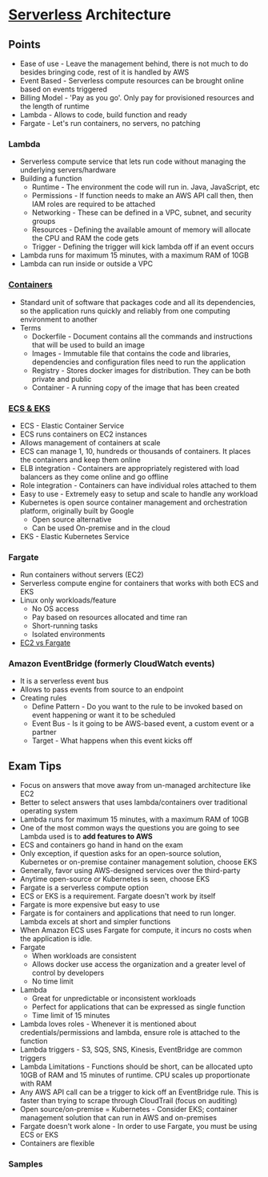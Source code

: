 # [Serverless](./Serverless.png) Architecture

## Points

- Ease of use - Leave the management behind, there is not much to do besides bringing code, rest of it is handled by AWS
- Event Based - Serverless compute resources can be brought online based on events triggered
- Billing Model - 'Pay as you go'. Only pay for provisioned resources and the length of runtime
- Lambda - Allows to code, build function and ready
- Fargate - Let's run containers, no servers, no patching

### Lambda

- Serverless compute service that lets run code without managing the underlying servers/hardware
- Building a function
  - Runtime - The environment the code will run in. Java, JavaScript, etc
  - Permissions - If function needs to make an AWS API call then, then IAM roles are required to be attached
  - Networking - These can be defined in a VPC, subnet, and security groups
  - Resources - Defining the available amount of memory will allocate the CPU and RAM the code gets
  - Trigger - Defining the trigger will kick lambda off if an event occurs
- Lambda runs for maximum 15 minutes, with a maximum RAM of 10GB
- Lambda can run inside or outside a VPC

### [Containers](./Containers.png)

- Standard unit of software that packages code and all its dependencies, so the application runs quickly and reliably from one computing environment to another
- Terms
  - Dockerfile - Document contains all the commands and instructions that will be used to build an image
  - Images - Immutable file that contains the code and libraries, dependencies and configuration files need to run the application
  - Registry - Stores docker images for distribution. They can be both private and public
  - Container - A running copy of the image that has been created

### [ECS & EKS](./ECS&EKS.png)

- ECS - Elastic Container Service
- ECS runs containers on EC2 instances
- Allows management of containers at scale
- ECS can manage 1, 10, hundreds or thousands of containers. It places the containers and keep them online
- ELB integration - Containers are appropriately registered with load balancers as they come online and go offline
- Role integration - Containers can have individual roles attached to them
- Easy to use - Extremely easy to setup and scale to handle any workload
- Kubernetes is open source container management and orchestration platform, originally built by Google
  - Open source alternative
  - Can be used On-premise and in the cloud
- EKS - Elastic Kubernetes Service

### Fargate

- Run containers without servers (EC2)
- Serverless compute engine for containers that works with both ECS and EKS
- Linux only workloads/feature
  - No OS access
  - Pay based on resources allocated and time ran
  - Short-running tasks
  - Isolated environments
- [EC2 vs Fargate](EC2vsFargate.png)

### Amazon EventBridge (formerly CloudWatch events)

- It is a serverless event bus
- Allows to pass events from source to an endpoint
- Creating rules
  - Define Pattern - Do you want to the rule to be invoked based on event happening or want it to be scheduled
  - Event Bus - Is it going to be AWS-based event, a custom event or a partner
  - Target - What happens when this event kicks off

## Exam Tips

- Focus on answers that move away from un-managed architecture like EC2
- Better to select answers that uses lambda/containers over traditional operating system
- Lambda runs for maximum 15 minutes, with a maximum RAM of 10GB
- One of the most common ways the questions you are going to see Lambda used is to **add features to AWS**
- ECS and containers go hand in hand on the exam
- Only exception, if question asks for an open-source solution, Kubernetes or on-premise container management solution, choose EKS
- Generally, favor using AWS-designed services over the third-party
- Anytime open-source or Kubernetes is seen, choose EKS
- Fargate is a serverless compute option
- ECS or EKS is a requirement. Fargate doesn't work by itself
- Fargate is more expensive but easy to use
- Fargate is for containers and applications that need to run longer. Lambda excels at short and simpler functions
- When Amazon ECS uses Fargate for compute, it incurs no costs when the application is idle.
- Fargate
  - When workloads are consistent
  - Allows docker use access the organization and a greater level of control by developers
  - No time limit
- Lambda
  - Great for unpredictable or inconsistent workloads
  - Perfect for applications that can be expressed as single function
  - Time limit of 15 minutes
- Lambda loves roles - Whenever it is mentioned about credentials/permissions and lambda, ensure role is attached to the function
- Lambda triggers - S3, SQS, SNS, Kinesis, EventBridge are common triggers
- Lambda Limitations - Functions should be short, can be allocated upto 10GB of RAM and 15 minutes of runtime. CPU scales up proportionate with RAM
- Any AWS API call can be a trigger to kick off an EventBridge rule. This is faster than trying to scrape through CloudTrail (focus on auditing)
- Open source/on-premise = Kubernetes - Consider EKS; container management solution that can run in AWS and on-premises
- Fargate doesn't work alone - In order to use Fargate, you must be using ECS or EKS
- Containers are flexible

### Samples
